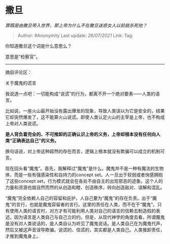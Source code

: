 # 撒旦
*罪既是由撒旦带入世界，那上帝为什么不在撒旦迷惑女人以前就杀死他？*

> Author: #Anonymity 
> Last update: *26/07/2021* 
> Link:
> Tag:  
  

你知道撒旦这个词是什么意思么？

意思是“检察官”。

---

摘自评论区：

关于魔鬼的谎言

我说透一点吧：一切能构成“说谎”的行为，都离不开一个绝对要素——人类的语言。

比如说，一座火山最开始没有露出爆发的现象，导致人类误以为它是安全的，结果它却突然爆发了，这不能算火山说谎。即使人类认定火山的主宰是上帝，也不构成上帝对人类说谎。

**是人背负着完全的、不可推卸的正确认识上帝的义务，上帝却根本没有任何向人类“正确表达自己”的义务。**

换句话说，对上帝这种超然的存在而言，逻辑上根本就没有欺骗可以成立的机制可言。

现在回头看“魔鬼”。首先，我解释过“魔鬼”是什么。魔鬼并不是一种有魔法的生物体，而是一些有强感染性和自持力的concept set。人一旦出于软弱或者快感拥抱了这些concept set，行为模式就会在各处不由自主的出现邪恶的迹象。这个人的力量和资源也就自然而然的从创造和睦、创造秩序，转向创造敌对、误解和混乱。

“魔鬼”完全依赖人自己的容留和庇护，人自己要为“魔鬼”的存在负责。出于“魔鬼”的言行，也就是魔鬼容留者的言行。这里的责任在人类，而不在于“魔鬼”。只有使用人类的语言时，对方才有可能利用人类对自己的语言的信赖去制造假的表述。因为语言是人类自己与自己立的约。但是，从现代神学的角度去看，所谓魔鬼是没有对人类说话的，是人类自认为听见了魔鬼说话。是人类自己在为魔鬼代声，然后又被这声音误导欺骗。说谎的、信谎的，其实都是人类自己。人类推卸责任，才推到魔鬼身上。
